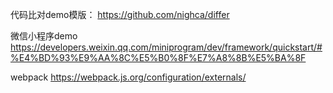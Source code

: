 
代码比对demo模版：
https://github.com/nighca/differ

微信小程序demo
https://developers.weixin.qq.com/miniprogram/dev/framework/quickstart/#%E4%BD%93%E9%AA%8C%E5%B0%8F%E7%A8%8B%E5%BA%8F

webpack
https://webpack.js.org/configuration/externals/

